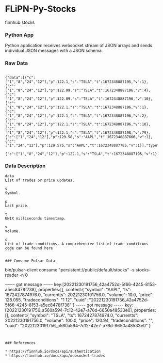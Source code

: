 # FLiPN-Py-Stocks

finnhub stocks

### Python App

Python application receives websocket stream of JSON arrays and sends individual JSON messages with a JSON schema.


### Raw Data
````

{"data":[{"c":["1","8","24","12"],"p":122.1,"s":"TSLA","t":1672348887195,"v":1},{"c":["1","8","24","12"],"p":122.09,"s":"TSLA","t":1672348887196,"v":4},{"c":["1","8","24","12"],"p":122.09,"s":"TSLA","t":1672348887196,"v":10},{"c":["1","8","24","12"],"p":122.1,"s":"TSLA","t":1672348887196,"v":1},{"c":["1","8","24","12"],"p":122.1,"s":"TSLA","t":1672348887196,"v":2},{"c":["1","8","24","12"],"p":122.1,"s":"TSLA","t":1672348887196,"v":10},{"c":["1","8","24","12"],"p":122.1,"s":"TSLA","t":1672348887198,"v":79},{"c":["1","24","12"],"p":129.58,"s":"AAPL","t":1672348887666,"v":1},{"c":["1","24","12"],"p":129.575,"s":"AAPL","t":1672348887785,"v":1}],"type":"trade"}

{"c":["1","8","24","12"],"p":122.1,"s":"TSLA","t":1672348887195,"v":1}

````


### Data Description

````
data
List of trades or price updates.

s
Symbol.

p
Last price.

t
UNIX milliseconds timestamp.

v
Volume.

c
List of trade conditions. A comprehensive list of trade conditions code can be found here
```

### Consume Pulsar Data

````

bin/pulsar-client consume "persistent://public/default/stocks" -s stocks-reader -n 0


----- got message -----
key:[20221230191756_42a4752d-5f66-4245-8153-a5ec8478f738], properties:[], content:{
 "symbol": "AAPL",
 "ts": 1672427874976.0,
 "currentts": 20221230191756.0,
 "volume": 10.0,
 "price": 128.055,
 "tradeconditions": "1 12",
 "uuid": "20221230191756_42a4752d-5f66-4245-8153-a5ec8478f738"
}
----- got message -----
key:[20221230191756_a560a594-7c12-42e7-a76d-6650a48533e0], properties:[], content:{
 "symbol": "TSLA",
 "ts": 1672427874974.0,
 "currentts": 20221230191756.0,
 "volume": 100.0,
 "price": 120.94,
 "tradeconditions": "",
 "uuid": "20221230191756_a560a594-7c12-42e7-a76d-6650a48533e0"
}

````


### References

* https://finnhub.io/docs/api/authentication
* https://finnhub.io/docs/api/websocket-trades
